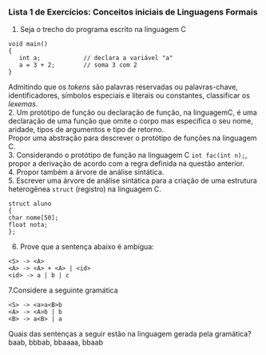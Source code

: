 ### Lista 1 de Exercícios: Conceitos iniciais de Linguagens Formais

1. Seja o trecho do programa escrito na linguagem C
```
void main()
{ 
   int a;            // declara a variável "a"
   a = 3 + 2;        // soma 3 com 2
}
```
Admitindo que os *tokens* são palavras reservadas ou palavras-chave, identificadores, símbolos especiais e literais ou constantes, classificar os *lexemas*.  
2. Um protótipo de função ou declaração de função, na linguagemC, é uma declaração de uma função que omite o corpo mas especifica o seu nome, aridade, tipos de argumentos e tipo de retorno.  
Propor uma abstração para descrever o protótipo de funções na linguagem C.   
3. Considerando o protótipo de função na linguagem C `int fac(int n);`, propor a derivação de acordo com a regra definida na questão anterior.   
4. Propor também a árvore de análise sintática.   
5. Escrever uma árvore de análise sintática para a criação de uma estrutura heterogênea `struct` (registro) na linguagem C.  

```
struct aluno
{
char nome[50];
float nota;
};
```

6. Prove que a sentença abaixo é ambígua:  

```
<S> -> <A>
<A> -> <A> + <A> | <id>
<id> -> a | b | c
```

7.Considere a seguinte gramática  

```
<S> -> <a>a<B>b
<A> -> <A>b | b
<B> -> a<B> | a
```

Quais das sentenças a seguir estão na linguagem gerada pela gramática?  
baab, bbbab, bbaaaa, bbaab
